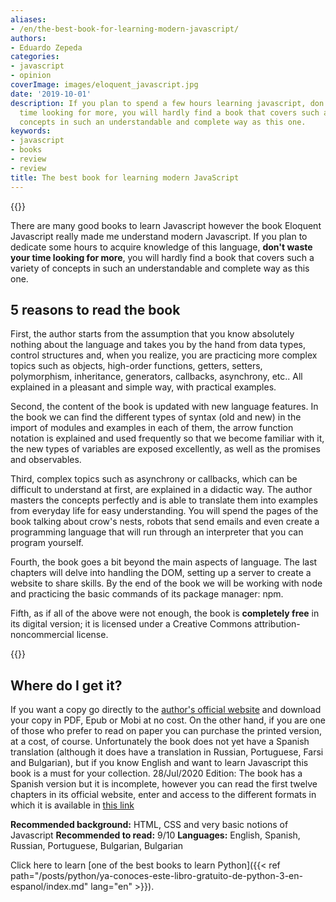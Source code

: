 ```yaml
---
aliases:
- /en/the-best-book-for-learning-modern-javascript/
authors:
- Eduardo Zepeda
categories:
- javascript
- opinion
coverImage: images/eloquent_javascript.jpg
date: '2019-10-01'
description: If you plan to spend a few hours learning javascript, don't waste your
  time looking for more, you will hardly find a book that covers such a variety of
  concepts in such an understandable and complete way as this one.
keywords:
- javascript
- books
- review
- review
title: The best book for learning modern JavaScript
---
```


{{<ad0>}}

There are many good books to learn Javascript however the book Eloquent Javascript really made me understand modern Javascript. If you plan to dedicate some hours to acquire knowledge of this language, **don't waste your time looking for more**, you will hardly find a book that covers such a variety of concepts in such an understandable and complete way as this one.

## 5 reasons to read the book

First, the author starts from the assumption that you know absolutely nothing about the language and takes you by the hand from data types, control structures and, when you realize, you are practicing more complex topics such as objects, high-order functions, getters, setters, polymorphism, inheritance, generators, callbacks, asynchrony, etc.. All explained in a pleasant and simple way, with practical examples.

Second, the content of the book is updated with new language features. In the book we can find the different types of syntax (old and new) in the import of modules and examples in each of them, the arrow function notation is explained and used frequently so that we become familiar with it, the new types of variables are exposed excellently, as well as the promises and observables.

Third, complex topics such as asynchrony or callbacks, which can be difficult to understand at first, are explained in a didactic way. The author masters the concepts perfectly and is able to translate them into examples from everyday life for easy understanding. You will spend the pages of the book talking about crow's nests, robots that send emails and even create a programming language that will run through an interpreter that you can program yourself.

Fourth, the book goes a bit beyond the main aspects of language. The last chapters will delve into handling the DOM, setting up a server to create a website to share skills. By the end of the book we will be working with node and practicing the basic commands of its package manager: npm.

Fifth, as if all of the above were not enough, the book is **completely free** in its digital version; it is licensed under a Creative Commons attribution-noncommercial license.

{{<ad1>}}

## Where do I get it?

If you want a copy go directly to the [author's official website](https://eloquentjavascript.net/) and download your copy in PDF, Epub or Mobi at no cost. On the other hand, if you are one of those who prefer to read on paper you can purchase the printed version, at a cost, of course. Unfortunately the book does not yet have a Spanish translation (although it does have a translation in Russian, Portuguese, Farsi and Bulgarian), but if you know English and want to learn Javascript this book is a must for your collection. 28/Jul/2020 Edition: The book has a Spanish version but it is incomplete, however you can read the first twelve chapters in its official website, enter and access to the different formats in which it is available in [this link](https://eloquentjs-es.thedojo.mx/)

****Recommended background:**** HTML, CSS and very basic notions of Javascript
**Recommended to read:** 9/10
**Languages:** English, Spanish, Russian, Portuguese, Bulgarian, Bulgarian

Click here to learn [one of the best books to learn Python]({{< ref path="/posts/python/ya-conoces-este-libro-gratuito-de-python-3-en-espanol/index.md" lang="en" >}}).
